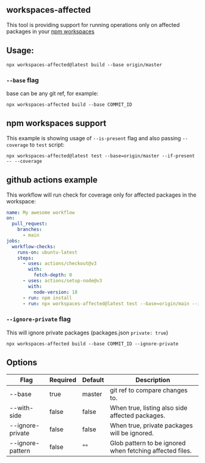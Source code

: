 ## workspaces-affected

This tool is providing support for running operations only on affected packages in your [npm workspaces](https://docs.npmjs.com/cli/v7/using-npm/workspaces#defining-workspaces)

## Usage:
```
npx workspaces-affected@latest build --base origin/master
```

### `--base` flag
base can be any git ref, for example:
```
npx workspaces-affected build --base COMMIT_ID
```

## npm workspaces support
This example is showing usage of `--is-present` flag and also passing `--coverage` to `test` script:
```
npx workspaces-affected@latest test --base=origin/master --if-present -- --coverage
```

## github actions example
This workflow will run check for coverage only for affected packages in the workspace:
```yaml
name: My awesome workflow
on:
  pull_request:
    branches:
      - main
jobs:
  workflow-checks:
    runs-on: ubuntu-latest
    steps:
      - uses: actions/checkout@v3
        with:
          fetch-depth: 0
      - uses: actions/setup-node@v3
        with:
          node-version: 18
      - run: npm install
      - run: npx workspaces-affected@latest test --base=origin/main --if-present -- --coverage
```


### `--ignore-private` flag
This will ignore private packages (packages.json `private: true`)
```
npx workspaces-affected build --base COMMIT_ID --ignore-private
```


## Options

| Flag          | Required | Default | Description                                     |
|---------------|----------|---------|-------------------------------------------------|
| --base        | true     | master  | git ref to compare changes to.                  |
| --with-side    | false    | false   | When true, listing also side affected packages. |
| --ignore-private | false    | false   | When true, private packages will be ignored.       |
| --ignore-pattern | false    | ""   |  Glob pattern to be ignored when fetching affected files.       |
